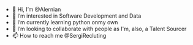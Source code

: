 - 👋 Hi, I’m @Alernian
- 👀 I’m interested in Software Development and Data
- 🌱 I’m currently learning python onmy own
- 💞️ I’m looking to collaborate with people as I'm, also, a Talent Sourcer
- 📫 How to reach me @SergiRecluting

<!---
Alernian/Alernian is a ✨ special ✨ repository because its `README.md` (this file) appears on your GitHub profile.
You can click the Preview link to take a look at your changes.
--->
